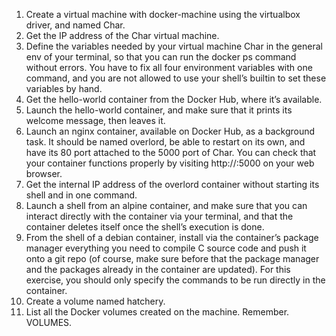 1. Create a virtual machine with docker-machine using the virtualbox driver, and named Char.
2. Get the IP address of the Char virtual machine.
3. Define the variables needed by your virtual machine Char in the general env of your terminal, so that you can run the docker ps command without errors. You have to fix all four environment variables with one command, and you are not allowed to use your shell’s builtin to set these variables by hand.
4. Get the hello-world container from the Docker Hub, where it’s available.
5. Launch the hello-world container, and make sure that it prints its welcome message, then leaves it.
6. Launch an nginx container, available on Docker Hub, as a background task. It should be named overlord, be able to restart on its own, and have its 80 port attached to the 5000 port of Char. You can check that your container functions properly by visiting http://<ip-de-char>:5000 on your web browser.
7. Get the internal IP address of the overlord container without starting its shell and in one command.
8. Launch a shell from an alpine container, and make sure that you can interact directly with the container via your terminal, and that the container deletes itself once the shell’s execution is done.
9. From the shell of a debian container, install via the container’s package manager everything you need to compile C source code and push it onto a git repo (of course, make sure before that the package manager and the packages already in the container are updated). For this exercise, you should only specify the commands to be run directly in the container.
10. Create a volume named hatchery.
11. List all the Docker volumes created on the machine. Remember. VOLUMES.
